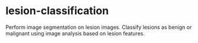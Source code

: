 # lesion-classification
Perform image segmentation on lesion images. Classify lesions as benign or malignant using image analysis based on lesion features.
